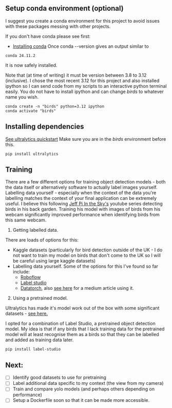 ## Setup conda environment (optional)
I suggest you create a conda environment for this project to avoid issues with these packages messing with other projects. 

If you don't have conda please see first:
- [Installing conda](https://docs.conda.io/projects/conda/en/latest/user-guide/install/index.html)
Once conda --version gives an output similar to 
``` shell 
conda 24.11.2
```
It is now safely installed. 

Note that (at time of writing) it must be version between 3.8 to 3.12 (inclusive). I chose the most recent 3.12 for this project and also installed ipython so I can send code from my scripts to an interactive python terminal easily. You do not have to install ipython and can change *birds* to whatever name you wish.
```
conda create -n "birds" python=3.12 ipython
conda activate "birds"
```
## Installing dependencies

[See ultralytics quickstart](https://docs.ultralytics.com/quickstart/#__tabbed_1_1)
Make sure you are in the *birds* environment before this. 
``` shell 
pip install ultralytics
```
## Training
There are a few different options for training object detection models - both the data itself or alternatively software to actually label images yourself. Labelling data yourself - especially when the context of the data you're labelling matches the context of your final application can be extremely useful. I believe this following [Jeff Pi In the Sky's][jeff-yt] youtube series detecting birds in his back garden. Training his model with images of birds from his webcam significantly improved performance when identifying birds from this same webcam. 

1. Getting labelled data.

There are loads of options for this:
- Kaggle datasets (particularly for bird detection outside of the UK - I do not want to train my model on birds that don't come to the UK so I will be careful using large kaggle datasets)
- Labelling data yourself. Some of the options for this I've found so far include:
    - [Roboflow][roboflow]
    - [Label studio][label-studio]
    - [Datatorch][datatorch], also [see here](https://medium.com/datatorch/automating-data-annotation-5eb828789cbd) for a medium article using it.

2. Using a pretrained model.

Ultralytics has made it's model work out of the box with some significant datasets - [see here.](https://docs.ultralytics.com/modes/train/#why-choose-ultralytics-yolo-for-training)
<!--NOTE: subject to change-->
I opted for a combination of Label Studio, a pretrained object detection model. My idea is that if any birds that I lack training data for the pretrained model will at least recognise them as a birds so that they can be labelled and added as training data later.
```shell
pip install label-studio
```
## Next:

- [ ] Identify good datasets to use for pretraining 
- [ ] Label additional data specific to my context (the view from my camera)
- [ ] Train and compare yolo models (and perhaps others depending on performance)
- [ ] Setup a Dockerfile soon so that it can be made more accessible.

[jeff-yt]: https://www.youtube.com/@jeffs_piinthesky/videos
[label-studio]: https://labelstud.io/
[roboflow]: https://app.roboflow.com/
[datatorch]: https://datatorch.io/
